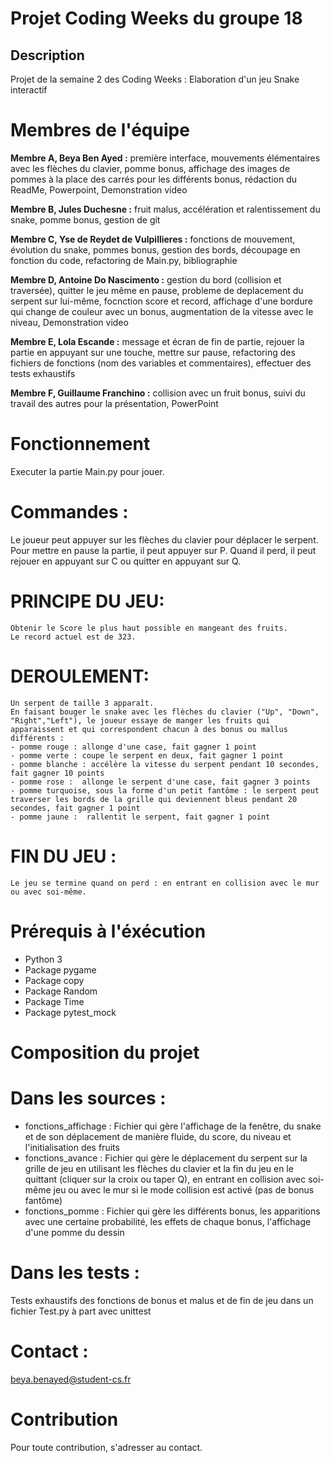 # Projet Coding Weeks du groupe 18


## Description
Projet de la semaine 2 des Coding Weeks : Elaboration d'un jeu Snake interactif

# Membres de l'équipe
**Membre A, Beya Ben Ayed :** première interface, mouvements élémentaires avec les flèches du clavier, pomme bonus, affichage des images de pommes à la place des carrés pour les différents bonus, rédaction du ReadMe, Powerpoint​, Demonstration video

**Membre B, Jules Duchesne :**  fruit malus, accélération et ralentissement du snake, pomme bonus, gestion de git​   

**Membre C, Yse de Reydet de Vulpillieres :** fonctions de mouvement, évolution du snake, pommes bonus, gestion des bords, découpage en fonction du code, refactoring de Main.py, biblio​graphie

**Membre D, Antoine Do Nascimento :** gestion du bord (collision et traversée), quitter le jeu même en pause, probleme de deplacement du serpent sur lui-même, focnction score et record, affichage d'une bordure qui change de couleur avec un bonus, augmentation de la vitesse avec le niveau​, Demonstration video

**Membre E, Lola Escande :** message et écran de fin de partie, rejouer la partie en appuyant sur une touche, mettre sur pause, refactoring des fichiers de fonctions (nom des variables et commentaires), effectuer des tests​ exhaustifs

**Membre F, Guillaume Franchino :** collision avec un fruit bonus, suivi du travail des autres pour la présentation, PowerPoint     

# Fonctionnement
Executer la partie Main.py pour jouer.  


# Commandes : 
Le joueur peut appuyer sur les flèches du clavier pour déplacer le serpent. Pour mettre en pause la partie, il peut appuyer sur P. Quand il perd, il peut rejouer en appuyant sur C ou quitter en appuyant sur Q.

# PRINCIPE DU JEU:   
    Obtenir le Score le plus haut possible en mangeant des fruits.
    Le record actuel est de 323.

# DEROULEMENT:   
    Un serpent de taille 3 apparaît.   
    En faisant bouger le snake avec les flèches du clavier ("Up", "Down", "Right","Left"), le joueur essaye de manger les fruits qui apparaissent et qui correspondent chacun à des bonus ou mallus différents :  
    - pomme rouge : allonge d'une case, fait gagner 1 point  
    - pomme verte : coupe le serpent en deux, fait gagner 1 point  
    - pomme blanche : accélère la vitesse du serpent pendant 10 secondes, fait gagner 10 points  
    - pomme rose :  allonge le serpent d'une case, fait gagner 3 points 
    - pomme turquoise, sous la forme d'un petit fantôme : le serpent peut traverser les bords de la grille qui deviennent bleus pendant 20 secondes, fait gagner 1 point
    - pomme jaune :  rallentit le serpent, fait gagner 1 point 


# FIN DU JEU :   
    Le jeu se termine quand on perd : en entrant en collision avec le mur ou avec soi-même.


# Prérequis à l'éxécution
- Python 3
- Package pygame
- Package copy
- Package Random
- Package Time
- Package pytest_mock


# Composition du projet 
#       Dans les sources : 
- fonctions_affichage : Fichier qui gère l'affichage de la fenêtre, du snake et de son déplacement de manière fluide, du score, du niveau et l'initialisation des fruits
- fonctions_avance : Fichier qui gère le déplacement du serpent sur la grille de jeu en utilisant les flèches du clavier et la fin du jeu en le quittant (cliquer sur la croix ou taper Q), en entrant en collision avec soi-même jeu ou avec le mur si le mode collision est activé (pas de bonus fantôme)
- fonctions_pomme : Fichier qui gère les différents bonus, les apparitions avec une certaine probabilité, les effets de chaque bonus, l'affichage d'une pomme du dessin

#       Dans les tests : 
Tests exhaustifs des fonctions de bonus et malus et de fin de jeu dans un fichier Test.py à part avec unittest


# Contact : 
beya.benayed@student-cs.fr


# Contribution
Pour toute contribution, s'adresser au contact.

